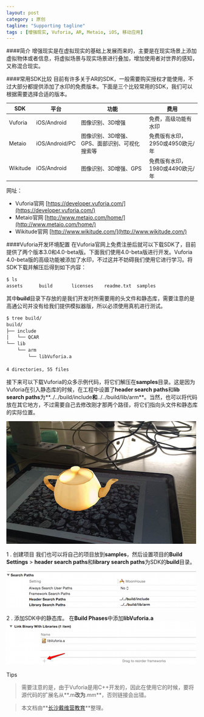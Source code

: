```yaml
---
layout: post
category : 原创
tagline: "Supporting tagline"
tags : [增强现实, Vuforia, AR, Metaio, iOS, 移动应用]
---
```

####简介
增强现实是在虚拟现实的基础上发展而来的，主要是在现实场景上添加虚拟物体或者信息，将虚拟场景与现实场景进行叠加，增加使用者对世界的感知，又称混合现实。

####常用SDK比较
目前有许多关于AR的SDK，一般需要购买授权才能使用，不过大部分都提供添加了水印的免费版本。下面是三个比较常用的SDK，我们可以根据需要选择合适的版本。

|SDK|平台|功能|费用|
|--|--|--|--|
|Vuforia|iOS/Android|图像识别、3D增强|免费，高级功能有水印|
|Metaio|iOS/Android/PC|图像识别、3D增强、GPS、面部识别、可视化搜索等|免费版有水印，2950或4950欧元/年|
|Wikitude|iOS/Android|图像识别、3D增强、GPS|免费版有水印，1980或4490欧元/年|

网址：

- Vuforia官网 [https://developer.vuforia.com/](https://developer.vuforia.com/)
- Metaio官网 [http://www.metaio.com/home/](http://www.metaio.com/home/)
- Wikitude官网 [http://www.wikitude.com/](http://www.wikitude.com/)

####Vuforia开发环境配置
在Vuforia官网上免费注册后就可以下载SDK了，目前提供了两个版本3.0和4.0-beta版。下面我们使用4.0-beta版进行开发。Vuforia 4.0-beta版的高级功能被添加了水印，不过这并不妨碍我们使用它进行学习。将SDK下载并解压后得到如下内容：

```bash
$ ls
assets		build		licenses	readme.txt	samples
```

其中**build**目录下存放的是我们开发时所需要用的头文件和静态库，需要注意的是高通公司并没有给我们提供模拟器版，所以必须使用真机进行测试。

```bash
$ tree build/
build/
├── include
│   └── QCAR
└── lib
    └── arm
        └── libVuforia.a

4 directories, 55 files
```

接下来可以下载Vuforia的众多示例代码，将它们解压在**samples**目录。这是因为Vuforia在引入静态库的时候，在工程中设置了**header search paths**和**lib search paths**为**../../build/include**和**../../build/lib/arm**。当然，也可以将代码放在其它地方，不过需要自己去修改刚才那两个路径，将它们指向头文件和静态库的实际位置。

![](/images/teapot.png)

1 . 创建项目
我们也可以将自己的项目放到**samples**，然后设置项目的**Build Settings** > **header search paths**和**library search paths**为SDK的**build**目录。

![](/images/header_search_paths.png)

2 . 添加SDK中的静态库。
在**Build Phases**中添加**libVuforia.a**
![](/images/link_frameworks.png)

Tips
> 需要注意的是，由于Vuforia是用C++开发的，因此在使用它的时候，要将源代码的扩展名从**.m**改为**.mm**，否则链接会出错。

> 本文档由**[长沙戴维营教育](http://www.diveinedu.cn)**整理。